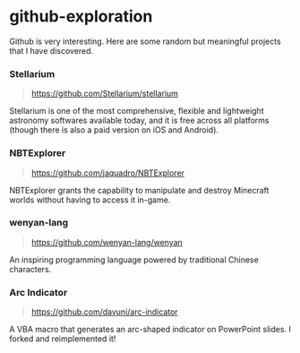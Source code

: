 # github-exploration

Github is very interesting. Here are some random but meaningful projects that I have discovered.

### Stellarium

> https://github.com/Stellarium/stellarium

Stellarium is one of the most comprehensive, flexible and lightweight astronomy softwares available today, and it is free across all platforms (though there is also a paid version on iOS and Android).

### NBTExplorer

> https://github.com/jaquadro/NBTExplorer

NBTExplorer grants the capability to manipulate and destroy Minecraft worlds without having to access it in-game.

### wenyan-lang

> https://github.com/wenyan-lang/wenyan

An inspiring programming language powered by traditional Chinese characters.

### Arc Indicator

> https://github.com/davuni/arc-indicator

A VBA macro that generates an arc-shaped indicator on PowerPoint slides. I forked and reimplemented it!
